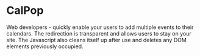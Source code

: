 CalPop
======


Web developers - quickly enable your users to add multiple events to their calendars. The redirection is transparent and allows users to stay on your site. The Javascript also cleans itself up after use and deletes any DOM elements previously occupied.
 
